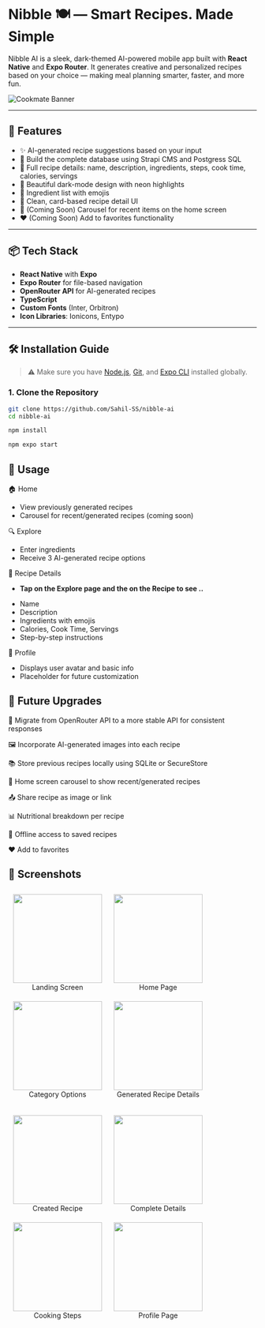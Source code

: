 # Nibble 🍽️ — Smart Recipes. Made Simple

Nibble AI is a sleek, dark-themed AI-powered mobile app built with **React Native** and **Expo Router**. It generates creative and personalized recipes based on your choice — making meal planning smarter, faster, and more fun.

![Cookmate Banner](./assets/img_s1.png)

---

## 🚀 Features

- ✨ AI-generated recipe suggestions based on your input
- 📅 Build the complete database using Strapi CMS and Postgress SQL
- 📝 Full recipe details: name, description, ingredients, steps, cook time, calories, servings
- 🖤 Beautiful dark-mode design with neon highlights
- 🧾 Ingredient list with emojis
- 📄 Clean, card-based recipe detail UI
- 🔁 (Coming Soon) Carousel for recent items on the home screen
- ❤️ (Coming Soon) Add to favorites functionality

---

## 📦 Tech Stack

- **React Native** with **Expo**
- **Expo Router** for file-based navigation
- **OpenRouter API** for AI-generated recipes
- **TypeScript**
- **Custom Fonts** (Inter, Orbitron)
- **Icon Libraries**: Ionicons, Entypo

---

## 🛠️ Installation Guide

> ⚠️ Make sure you have [Node.js](https://nodejs.org/), [Git](https://git-scm.com/), and [Expo CLI](https://docs.expo.dev/get-started/installation/) installed globally.

### 1. Clone the Repository

```bash
git clone https://github.com/Sahil-SS/nibble-ai
cd nibble-ai
```

```bash
npm install
```

```bash
npm expo start
```

## 🧪 Usage

🏠 Home

- View previously generated recipes
- Carousel for recent/generated recipes (coming soon)

🔍 Explore

- Enter ingredients
- Receive 3 AI-generated recipe options

📄 Recipe Details

- **Tap on the Explore page and the on the Recipe to see ..**

* Name
* Description
* Ingredients with emojis
* Calories, Cook Time, Servings
* Step-by-step instructions

👤 Profile

- Displays user avatar and basic info
- Placeholder for future customization

## 📅 Future Upgrades

🔄 Migrate from OpenRouter API to a more stable API for consistent responses

🖼 Incorporate AI-generated images into each recipe

📚 Store previous recipes locally using SQLite or SecureStore

🎠 Home screen carousel to show recent/generated recipes

📤 Share recipe as image or link

📊 Nutritional breakdown per recipe

📡 Offline access to saved recipes

❤️ Add to favorites

## 📱 Screenshots

<p align="center">
  <figure style="display:inline-block; margin:10px">
    <img src="./assets/img_s1.png" width="180"/>
    <figcaption align="center">Landing Screen</figcaption>
  </figure>
  <figure style="display:inline-block; margin:10px">
    <img src="./assets/img_s2.png" width="180"/>
    <figcaption align="center">Home Page</figcaption>
  </figure>
  <figure style="display:inline-block; margin:10px">
    <img src="./assets/img_s3.png" width="180"/>
    <figcaption align="center">Category Options</figcaption>
  </figure>
  <figure style="display:inline-block; margin:10px">
    <img src="./assets/img_s4.png" width="180"/>
    <figcaption align="center">Generated Recipe Details</figcaption>
  </figure>
</p>

<p align="center">
  <figure style="display:inline-block; margin:10px">
    <img src="./assets/img_s5.png" width="180"/>
    <figcaption align="center">Created Recipe</figcaption>
  </figure>
  <figure style="display:inline-block; margin:10px">
    <img src="./assets/img_s6.png" width="180"/>
    <figcaption align="center">Complete Details</figcaption>
  </figure>
  <figure style="display:inline-block; margin:10px">
    <img src="./assets/img_s7.png" width="180"/>
    <figcaption align="center">Cooking Steps</figcaption>
  </figure>
  <figure style="display:inline-block; margin:10px">
    <img src="./assets/img_s8.png" width="180"/>
    <figcaption align="center">Profile Page</figcaption>
  </figure>
</p>

